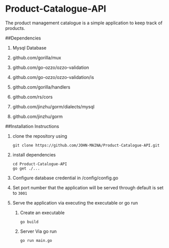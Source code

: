 # Product-Catalogue-API
The product management catalogue is a simple application to keep track of products.

##Dependencies

1. Mysql Database

1. github.com/gorilla/mux

1. github.com/go-ozzo/ozzo-validation

1. github.com/go-ozzo/ozzo-validation/is

1. github.com/gorilla/handlers

1. github.com/rs/cors

1. github.com/jinzhu/gorm/dialects/mysql

1. github.com/jinzhu/gorm

##Installation Instructions

1. clone the repository using

    `git clone https://github.com/JOHN-MAINA/Product-Catalogue-API.git`

1. install dependencies

    ```
    cd Product-Catalogue-API
    go get ./...
    
    ```

1. Configure database credential in /config/config.go

1. Set port number that the application will be served through default is set to `3001`

1. Serve the application via executing the executable or go run
    1. Create an executable 
    
        `go build`
        
    1. Server Via go run
    
        `go run main.go`
